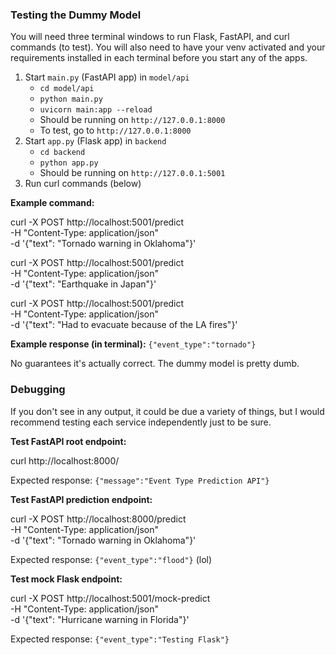 ### Testing the Dummy Model 

You will need three terminal windows to run Flask, FastAPI, and curl commands (to test). You will also need to have your venv activated and your requirements installed in each terminal before you start any of the apps. 

1. Start `main.py` (FastAPI app) in `model/api`
    - `cd model/api` 
    - `python main.py`
    - `uvicorn main:app --reload`
    - Should be running on `http://127.0.0.1:8000`
    - To test, go to `http://127.0.0.1:8000`
2. Start `app.py` (Flask app) in `backend`
    - `cd backend`
    - `python app.py`
    - Should be running on `http://127.0.0.1:5001`
3. Run curl commands (below)

**Example command:**

curl -X POST http://localhost:5001/predict \
     -H "Content-Type: application/json" \
     -d '{"text": "Tornado warning in Oklahoma"}'

curl -X POST http://localhost:5001/predict \
     -H "Content-Type: application/json" \
     -d '{"text": "Earthquake in Japan"}'

curl -X POST http://localhost:5001/predict \
     -H "Content-Type: application/json" \
     -d '{"text": "Had to evacuate because of the LA fires"}'

**Example response (in terminal):**
`{"event_type":"tornado"}`

No guarantees it's actually correct. The dummy model is pretty dumb. 

### Debugging 

If you don't see in any output, it could be due a variety of things, but I would recommend testing each service independently just to be sure. 

**Test FastAPI root endpoint:** 

curl http://localhost:8000/

Expected response: `{"message":"Event Type Prediction API"}`

**Test FastAPI prediction endpoint:** 

curl -X POST http://localhost:8000/predict \
     -H "Content-Type: application/json" \
     -d '{"text": "Tornado warning in Oklahoma"}'

Expected response: `{"event_type":"flood"}` (lol)

**Test mock Flask endpoint:**

curl -X POST http://localhost:5001/mock-predict \
     -H "Content-Type: application/json" \
     -d '{"text": "Hurricane warning in Florida"}'

Expected response: `{"event_type":"Testing Flask"}`
